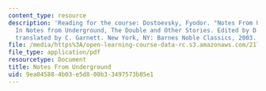 ```yaml
---
content_type: resource
description: 'Reading for the course: Dostoevsky, Fyodor. "Notes From Underground."
  In Notes from Underground, The Double and Other Stories. Edited by D. A. Martinsen,
  translated by C. Garnett. New York, NY: Barnes Noble Classics, 2003. ISBN: 9781593080372.'
file: /media/https%3A/open-learning-course-data-rc.s3.amazonaws.com/21l-017-the-art-of-the-probable-literature-and-probability-spring-2008/9ea045884b03e5d800b33497573b85e1_notes_under.pdf
file_type: application/pdf
resourcetype: Document
title: Notes From Underground
uid: 9ea04588-4b03-e5d8-00b3-3497573b85e1
---
```

